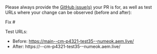 Please always provide the [GitHub issue(s)](../issues) your PR is for, as well as test URLs where your change can be observed (before and after):

Fix #<gh-issue-id>

Test URLs:
- Before: https://main--cm-p4321-test35--numeok.aem.live/
- After: https://<branch>--cm-p4321-test35--numeok.aem.live/

